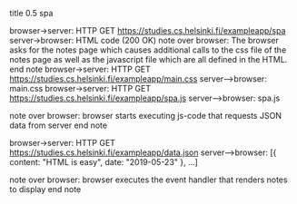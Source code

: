 title 0.5 spa


browser->server: HTTP GET https://studies.cs.helsinki.fi/exampleapp/spa
server->browser: HTML code (200 OK)
note over browser:
The browser asks for the notes page 
which causes additional calls to the css file
of the notes page as well as the javascript file
which are all defined in the HTML.
end note
browser->server: HTTP GET https://studies.cs.helsinki.fi/exampleapp/main.css
server-->browser: main.css
browser->server: HTTP GET https://studies.cs.helsinki.fi/exampleapp/spa.js
server-->browser: spa.js

note over browser:
browser starts executing js-code
that requests JSON data from server 
end note

browser->server: HTTP GET https://studies.cs.helsinki.fi/exampleapp/data.json
server-->browser: [{ content: "HTML is easy", date: "2019-05-23" }, ...]

note over browser:
browser executes the event handler
that renders notes to display
end note
